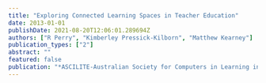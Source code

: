 ```yaml
---
title: "Exploring Connected Learning Spaces in Teacher Education"
date: 2013-01-01
publishDate: 2021-08-20T12:06:01.289694Z
authors: ["R Perry", "Kimberley Pressick-Kilborn", "Matthew Kearney"]
publication_types: ["2"]
abstract: ""
featured: false
publication: "*ASCILITE-Australian Society for Computers in Learning in Tertiary Education łdots*"
---
```


